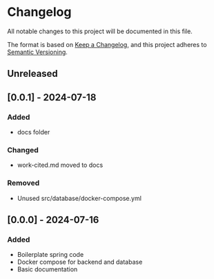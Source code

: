 # Changelog

All notable changes to this project will be documented in this file.

The format is based on [Keep a Changelog](https://keepachangelog.com/en/1.1.0/),
and this project adheres to [Semantic Versioning](https://semver.org/spec/v2.0.0.html).

## Unreleased

## [0.0.1] - 2024-07-18

### Added
- docs folder

### Changed
- work-cited.md moved to docs

### Removed
- Unused src/database/docker-compose.yml

## [0.0.0] - 2024-07-16

### Added
- Boilerplate spring code
- Docker compose for backend and database
- Basic documentation